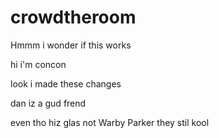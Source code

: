 # crowdtheroom

Hmmm i wonder if this works

hi i'm concon

look i made these changes

dan iz a gud frend

even tho hiz glas not Warby Parker they stil kool